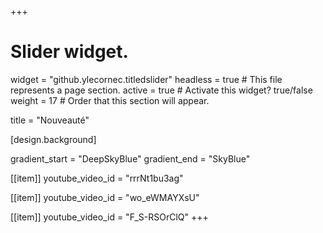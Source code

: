 +++
# Slider widget.
widget = "github.ylecornec.titledslider"
headless = true  # This file represents a page section.
active = true  # Activate this widget? true/false
weight = 17  # Order that this section will appear.


title = "Nouveauté"

[design.background]

gradient_start = "DeepSkyBlue"
gradient_end = "SkyBlue"

[[item]]
 youtube_video_id = "rrrNt1bu3ag"

[[item]]
 youtube_video_id = "wo_eWMAYXsU"

[[item]]
 youtube_video_id = "F_S-RSOrClQ"
+++

